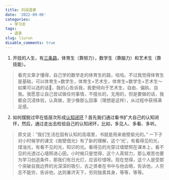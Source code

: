 ```yaml
---
title: 刘润语录
date: '2022-09-06'
categories:
  - 学习志
tags:
  - 语录
slug: liurun
disable_comments: true
---
```


1. 开挂的人生，有[三条路](https://mp.weixin.qq.com/s/InWLfSVS1l_d0uz9r7by6w)，体育生（靠努力），数学生（靠脑力）和艺术生（靠技能）。

> 看完文章才懂得，自己学的数学走的体育生的路，哈哈。不过我觉得体育生是基础，可以体育生+数学生，体育生+艺术生，体育生+数学生+艺术生～  如果可以选的话🤔，我的心告诉我，我更倾向于艺术生，自由、偏执、自我。我愿意让自己尝试做任何事情，不擅长的，无用的，但是要做的话，我都会沉浸体验，认真做，至少像那么回事（理想是这样），从过程中获得满足感。

2. 如何摆脱过早在低层次形成[认知闭环](https://mp.weixin.qq.com/s/1Wgk7HOzRxuk4mjhFFizlw)？首先我们通过看书扩大自己的认知闭环，然后，通过走出去检验自己的认知闭环，比如，多见人、多看、多听。

> 原文说：“我们生活在固有认知的高墙里，书就是用来凿壁偷光的。” 一下子对小时候学的课文《凿壁借光》有了新的理解，这个‘光’，有看得见的光，煤油光，有看不见的光，知识的光。看得见的光穿过墙壁照在课本上，看不见的光透过心墙照进心田。小时候只是觉得，这个人真努力，那么艰苦也要为学习创造条件，那我们有日光灯，应该珍惜呀。现在觉得，这个人是受那个突破自我边界的光深深的吸引，古之贤者在书中与他会晤，告诉他，人穷志不能穷，告诉他，达则兼济天下，穷则独善其身，等等，等等。